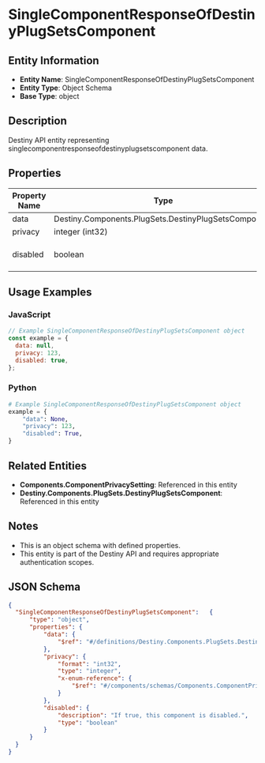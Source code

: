# SingleComponentResponseOfDestinyPlugSetsComponent

## Entity Information
- **Entity Name**: SingleComponentResponseOfDestinyPlugSetsComponent
- **Entity Type**: Object Schema
- **Base Type**: object

## Description
Destiny API entity representing singlecomponentresponseofdestinyplugsetscomponent data.

## Properties

| Property Name | Type | Description | Required |
|---------------|------|-------------|----------|
| data | Destiny.Components.PlugSets.DestinyPlugSetsComponent |  | No |
| privacy | integer (int32) |  | No |
| disabled | boolean | If true, this component is disabled. | No |

## Usage Examples

### JavaScript
```javascript
// Example SingleComponentResponseOfDestinyPlugSetsComponent object
const example = {
  data: null,
  privacy: 123,
  disabled: true,
};
```

### Python
```python
# Example SingleComponentResponseOfDestinyPlugSetsComponent object
example = {
    "data": None,
    "privacy": 123,
    "disabled": True,
}
```

## Related Entities
- **Components.ComponentPrivacySetting**: Referenced in this entity
- **Destiny.Components.PlugSets.DestinyPlugSetsComponent**: Referenced in this entity

## Notes
- This is an object schema with defined properties.
- This entity is part of the Destiny API and requires appropriate authentication scopes.

## JSON Schema
```json
{
  "SingleComponentResponseOfDestinyPlugSetsComponent":   {
      "type": "object",
      "properties": {
          "data": {
              "$ref": "#/definitions/Destiny.Components.PlugSets.DestinyPlugSetsComponent"
          },
          "privacy": {
              "format": "int32",
              "type": "integer",
              "x-enum-reference": {
                  "$ref": "#/components/schemas/Components.ComponentPrivacySetting"
              }
          },
          "disabled": {
              "description": "If true, this component is disabled.",
              "type": "boolean"
          }
      }
  }
}
```
